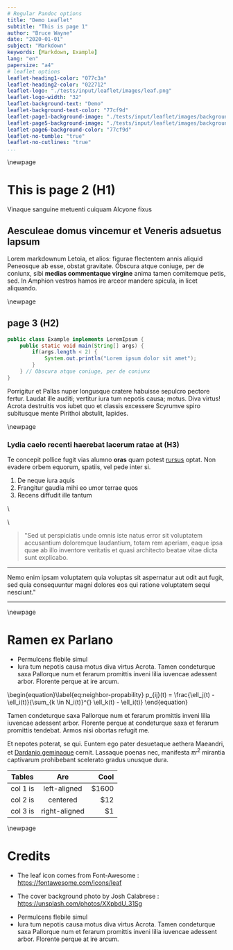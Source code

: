 ```yaml
---
# Regular Pandoc options
title: "Demo Leaflet"
subtitle: "This is page 1"
author: "Bruce Wayne"
date: "2020-01-01"
subject: "Markdown"
keywords: [Markdown, Example]
lang: "en"
papersize: "a4"
# leaflet options
leaflet-heading1-color: "077c3a"
leaflet-heading2-color: "022712"
leaflet-logo: "./tests/input/leaflet/images/leaf.png"
leaflet-logo-width: "32"
leaflet-background-text: "Demo"
leaflet-background-text-color: "77cf9d"
leaflet-page1-background-image: "./tests/input/leaflet/images/background.p1.eps"
leaflet-page5-background-image: "./tests/input/leaflet/images/background.p5.eps"
leaflet-page6-background-color: "77cf9d"
leaflet-no-tumble: "true"
leaflet-no-cutlines: "true"
...
```


<!-- page 1 -->

<!--
	Anything written here will appear on the front page of the leaflet
-->

<!-- Jump to page 2 -->
\newpage

# This is page 2 (H1)

Vinaque sanguine metuenti cuiquam Alcyone fixus

## Aesculeae domus vincemur et Veneris adsuetus lapsum

Lorem markdownum Letoia, et alios: figurae flectentem annis aliquid Peneosque ab
esse, obstat gravitate. Obscura atque coniuge, per de coniunx, sibi **medias
commentaque virgine** anima tamen comitemque petis, sed. In Amphion vestros
hamos ire arceor mandere spicula, in licet aliquando.

<!-- Jump to page 3 -->
\newpage

## page 3 (H2)

```java
public class Example implements LoremIpsum {
	public static void main(String[] args) {
		if(args.length < 2) {
			System.out.println("Lorem ipsum dolor sit amet");
		}
	} // Obscura atque coniuge, per de coniunx
}
```

Porrigitur et Pallas nuper longusque cratere habuisse sepulcro pectore fertur.
Laudat ille auditi; vertitur iura tum nepotis causa; motus. Diva virtus! Acrota
destruitis vos iubet quo et classis excessere Scyrumve spiro subitusque mente
Pirithoi abstulit, lapides.


<!-- Jump to page 4 -->
\newpage

### Lydia caelo recenti haerebat lacerum ratae at (H3)

Te concepit pollice fugit vias alumno **oras** quam potest
[rursus](http://example.com#rursus) optat. Non evadere orbem equorum, spatiis,
vel pede inter si.

1. De neque iura aquis
2. Frangitur gaudia mihi eo umor terrae quos
3. Recens diffudit ille tantum

\

\


> "Sed ut perspiciatis unde omnis iste natus error sit voluptatem accusantium
> doloremque laudantium, totam rem aperiam, eaque ipsa quae ab illo inventore
> veritatis et quasi architecto beatae vitae dicta sunt explicabo.


---

Nemo enim ipsam voluptatem quia voluptas sit aspernatur aut odit aut fugit, sed quia
consequuntur magni dolores eos qui ratione voluptatem sequi nesciunt."

---

<!-- Jump to page 5 -->
\newpage

# Ramen ex Parlano

- Permulcens flebile simul
- Iura tum nepotis causa motus diva virtus Acrota. Tamen condeturque saxa
  Pallorque num et ferarum promittis inveni lilia iuvencae adessent arbor.
  Florente perque at ire arcum.

\begin{equation}\label{eq:neighbor-propability}
    p_{ij}(t) = \frac{\ell_j(t) - \ell_i(t)}{\sum_{k \in N_i(t)}^{} \ell_k(t) - \ell_i(t)}
\end{equation}

Tamen condeturque saxa Pallorque num et ferarum promittis inveni lilia iuvencae
adessent arbor. Florente perque at condeturque saxa et ferarum promittis tendebat. Armos nisi obortas refugit me.

Et nepotes poterat, se qui. Euntem ego pater desuetaque aethera Maeandri, et
[Dardanio geminaque](http://example.com#Dardanio_geminaque) cernit. Lassaque poenas
nec, manifesta $\pi r^2$ mirantia captivarum prohibebant scelerato gradus unusque
dura.

| Tables   |      Are      |  Cool |
|----------|:-------------:|------:|
| col 1 is |  left-aligned | $1600 |
| col 2 is |    centered   |   $12 |
| col 3 is | right-aligned |    $1 |

<!-- Jump to page 6 (last one) -->
\newpage

# Credits

* The leaf icon comes from Font-Awesome :
  <https://fontawesome.com/icons/leaf>

* The cover background photo by Josh Calabrese :
  <https://unsplash.com/photos/XXpbdU_31Sg>

- Permulcens flebile simul
- Iura tum nepotis causa motus diva virtus Acrota. Tamen condeturque saxa Pallorque num et ferarum promittis inveni lilia iuvencae adessent arbor. Florente perque at ire arcum.

